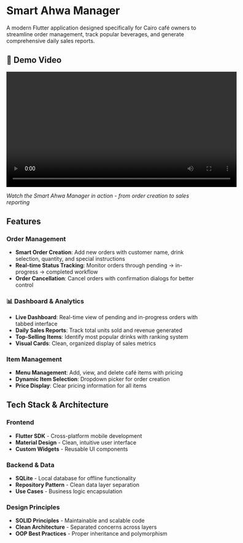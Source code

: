 # Smart Ahwa Manager

A modern Flutter application designed specifically for Cairo café owners to streamline order management, track popular beverages, and generate comprehensive daily sales reports.

## 🎥 Demo Video

<video width="600" controls>
  <source src="https://github.com/Garfend/week1_assignments/raw/master/assets/app_demo.mp4" type="video/mp4">
  Your browser does not support the video tag.
</video>

*Watch the Smart Ahwa Manager in action - from order creation to sales reporting*
## Features

### Order Management
- **Smart Order Creation**: Add new orders with customer name, drink selection, quantity, and special instructions
- **Real-time Status Tracking**: Monitor orders through pending → in-progress → completed workflow
- **Order Cancellation**: Cancel orders with confirmation dialogs for better control

### 📊 Dashboard & Analytics
- **Live Dashboard**: Real-time view of pending and in-progress orders with tabbed interface
- **Daily Sales Reports**: Track total units sold and revenue generated
- **Top-Selling Items**: Identify most popular drinks with ranking system
- **Visual Cards**: Clean, organized display of sales metrics

### Item Management
- **Menu Management**: Add, view, and delete café items with pricing
- **Dynamic Item Selection**: Dropdown picker for order creation
- **Price Display**: Clear pricing information for all items

## Tech Stack & Architecture

### **Frontend**
- **Flutter SDK** - Cross-platform mobile development
- **Material Design** - Clean, intuitive user interface
- **Custom Widgets** - Reusable UI components

### **Backend & Data**
- **SQLite** - Local database for offline functionality
- **Repository Pattern** - Clean data layer separation
- **Use Cases** - Business logic encapsulation

### **Design Principles**
- **SOLID Principles** - Maintainable and scalable code
- **Clean Architecture** - Separated concerns across layers
- **OOP Best Practices** - Proper inheritance and polymorphism
